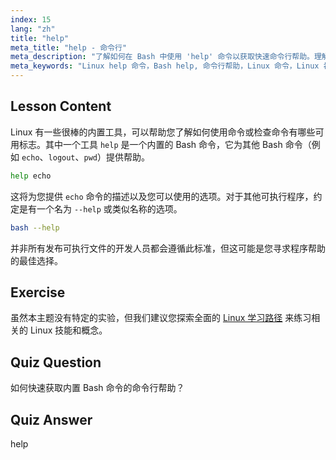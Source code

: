 ```yaml
---
index: 15
lang: "zh"
title: "help"
meta_title: "help - 命令行"
meta_description: "了解如何在 Bash 中使用 'help' 命令以获取快速命令行帮助。理解内置命令并查找 Linux 程序的选项。"
meta_keywords: "Linux help 命令，Bash help, 命令行帮助，Linux 命令，Linux 初学者，Linux 教程，Bash 教程"
---
```


## Lesson Content

Linux 有一些很棒的内置工具，可以帮助您了解如何使用命令或检查命令有哪些可用标志。其中一个工具 `help` 是一个内置的 Bash 命令，它为其他 Bash 命令（例如 `echo`、`logout`、`pwd`）提供帮助。

```bash
help echo
```

这将为您提供 `echo` 命令的描述以及您可以使用的选项。对于其他可执行程序，约定是有一个名为 `--help` 或类似名称的选项。

```bash
bash --help
```

并非所有发布可执行文件的开发人员都会遵循此标准，但这可能是您寻求程序帮助的最佳选择。

## Exercise

虽然本主题没有特定的实验，但我们建议您探索全面的 [Linux 学习路径](https://labex.io/zh/learn/linux) 来练习相关的 Linux 技能和概念。

## Quiz Question

如何快速获取内置 Bash 命令的命令行帮助？

## Quiz Answer

help
